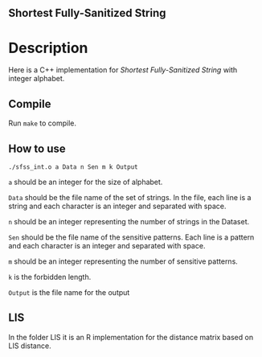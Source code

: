 ## Shortest Fully-Sanitized String ##

# Description #

Here is a C++ implementation for *Shortest Fully-Sanitized String* with integer alphabet.

## Compile ##

Run `make` to compile.

## How to use ##

`./sfss_int.o a Data n Sen m k Output`

  `a` should be an integer for the size of alphabet.

  `Data` should be the file name of the set of strings. In the file, each line is a string and each character is an integer and separated with space.

  `n` should be an integer representing the number of strings in the Dataset.

  `Sen` should be the file name of the sensitive patterns. Each line is a pattern and each character is an integer and separated with space.

  `m` should be an integer representing the number of sensitive patterns.

  `k` is the forbidden length.

  `Output` is the file name for the output


## LIS ##
In the folder LIS it is an R implementation for the distance matrix based on LIS distance.
